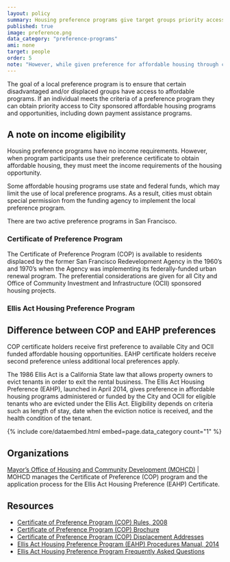 ```yaml
---
layout: policy
summary: Housing preference programs give target groups priority access to affordable housing programs.
published: true
image: preference.png
data_category: "preference-programs"
ami: none
target: people
order: 5
note: "However, while given preference for affordable housing through certificates of preference, certificate holders must meet the income eligibility for whichever other program in which they are seeking to participate."
---
```


The goal of a local preference program is to ensure that certain disadvantaged and/or displaced groups have access to affordable programs. If an individual meets the criteria of a preference program they can obtain priority access to City sponsored affordable housing programs and opportunities, including down payment assistance programs.

<aside role="complementary" class="well">
<h1>A  note on income eligibility</h1>
<p>Housing preference programs have no income requirements.  However, when program participants use their preference certificate to obtain affordable housing, they must meet the income requirements of the housing opportunity. </p>
</aside>

Some affordable housing programs use state and federal funds, which may limit the use of local preference programs. As a result, cities must obtain special permission from the funding agency to implement the local preference program.

There are two active preference programs in San Francisco.

###  Certificate of Preference Program
The Certificate of Preference Program (COP) is available to residents displaced by the former San Francisco Redevelopment Agency in the 1960’s and 1970’s when the Agency was implementing its federally-funded urban renewal program. The preferential considerations are given for all City and Office of Community Investment and Infrastructure (OCII) sponsored housing projects. 

### Ellis Act Housing Preference Program

<aside role="complementary" class="well">
<h1>Difference between COP and EAHP preferences</h1>
<p>COP certificate holders receive first preference to available City and OCII funded affordable housing opportunities. EAHP certificate holders receive second preference unless additional local preferences apply.</p>
</aside>

The 1986 Ellis Act is a California State law that allows property owners to evict tenants in order to exit the rental business.
The Ellis Act Housing Preference (EAHP), launched in April 2014, gives preference in affordable housing programs administered or funded by the City and OCII for eligible tenants who are evicted under the Ellis Act. Eligibility depends on criteria such as length of stay, date when the eviction notice is received, and the health condition of the tenant. 

{% include core/dataembed.html embed=page.data_category count="1" %}

## Organizations
[Mayor’s Office of Housing and Community Development (MOHCD)](http://sf-moh.org/)	| MOHCD manages the Certificate of Preference (COP) program and the application process for the Ellis Act Housing Preference (EAHP) Certificate.

## Resources
- [Certificate of Preference Program (COP) Rules, 2008](http://sf-moh.org/modules/showdocument.aspx?documentid=7516)
- [Certificate of Preference Program (COP) Brochure](http://sf-moh.org/modules/showdocument.aspx?documentid=7517)
- [Certificate of Preference Program (COP) Displacement Addresses](http://sf-moh.org/index.aspx?page=1155)
- [Ellis Act Housing Preference Program (EAHP) Procedures Manual, 2014](http://sf-moh.org/modules/showdocument.aspx?documentid=7921)
- [Ellis Act Housing Preference Program Frequently Asked Questions](http://sf-moh.org/modules/showdocument.aspx?documentid=7938)
